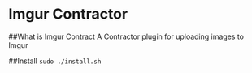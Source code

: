 # Imgur Contractor

##What is Imgur Contract
A Contractor plugin for uploading images to Imgur

##Install
`sudo ./install.sh`
